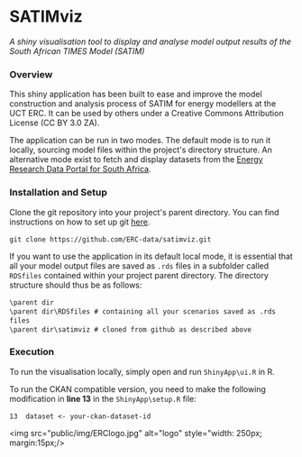 # SATIMviz
_A shiny visualisation tool to display and analyse model output results of the South African TIMES Model (SATIM)_

### Overview
This shiny application has been built to ease and improve the model construction and analysis process of SATIM for energy modellers at the UCT ERC. It can be used by others under a Creative Commons Attribution License (CC BY 3.0 ZA).  

The application can be run in two modes. The default mode is to run it locally, sourcing model files within the project's directory structure. An alternative mode exist to fetch and display datasets from the [Energy Research Data Portal for South Africa](www.energydata.uct.ac.za).

### Installation and Setup
Clone the git repository into your project's parent directory. You can find instructions on how to set up git [here](https://git-scm.com/book/en/v2/Getting-Started-Installing-Git).
```
git clone https://github.com/ERC-data/satimviz.git
```
If you want to use the application in its default local mode, it is essential that all your model output files are saved as `.rds` files in a subfolder called `RDSfiles` contained within your project parent directory. The directory structure should thus be as follows:  
```
\parent dir 
\parent dir\RDSfiles # containing all your scenarios saved as .rds files
\parent dir\satimviz # cloned from github as described above
```

### Execution
To run the visualisation locally, simply open and run `ShinyApp\ui.R` in R.

To run the CKAN compatible version, you need to make the following modification in **line 13** in the `ShinyApp\setup.R` file:
```
13  dataset <- your-ckan-dataset-id
```  


<img src="public/img/ERClogo.jpg" alt="logo" style="width: 250px; margin:15px;/>